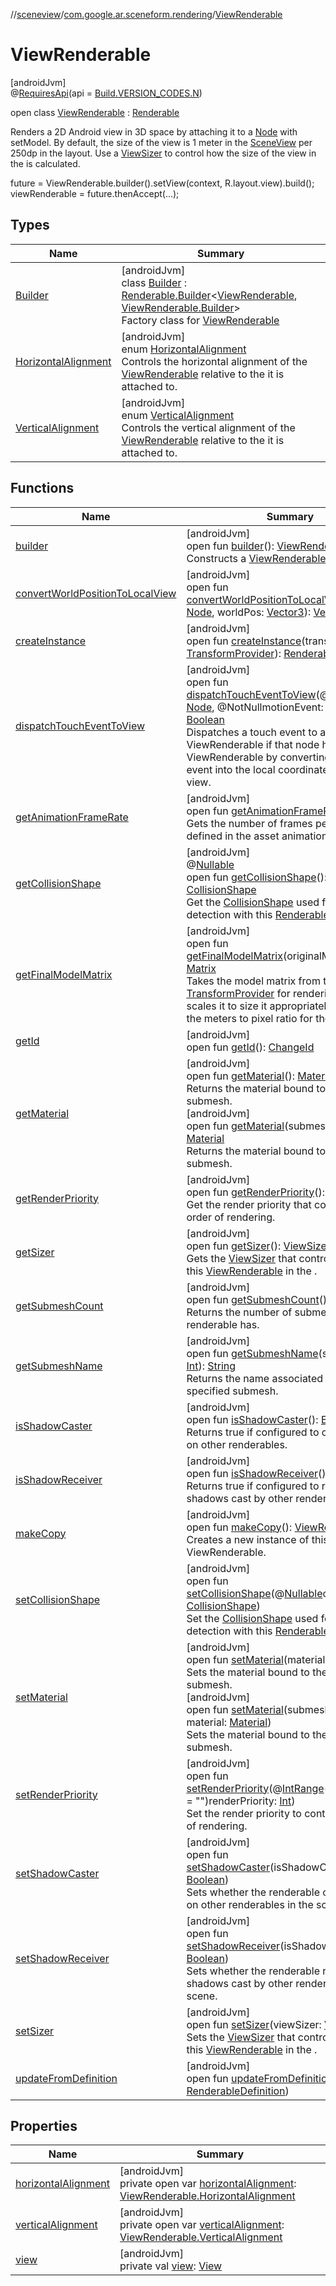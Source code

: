 //[sceneview](../../../index.md)/[com.google.ar.sceneform.rendering](../index.md)/[ViewRenderable](index.md)

# ViewRenderable

[androidJvm]\
@[RequiresApi](https://developer.android.com/reference/kotlin/androidx/annotation/RequiresApi.html)(api = [Build.VERSION_CODES.N](https://developer.android.com/reference/kotlin/android/os/Build.VERSION_CODES.html))

open class [ViewRenderable](index.md) : [Renderable](../-renderable/index.md)

Renders a 2D Android view in 3D space by attaching it to a [Node](../../io.github.sceneview.node/-node/index.md) with setModel. By default, the size of the view is 1 meter in the [SceneView](../../io.github.sceneview/-scene-view/index.md) per 250dp in the layout. Use a [ViewSizer](../-view-sizer/index.md) to control how the size of the view in the  is calculated. 

future = ViewRenderable.builder().setView(context, R.layout.view).build();
viewRenderable = future.thenAccept(...);

## Types

| Name | Summary |
|---|---|
| [Builder](-builder/index.md) | [androidJvm]<br>class [Builder](-builder/index.md) : [Renderable.Builder](../-renderable/-builder/index.md)&lt;[ViewRenderable](index.md), [ViewRenderable.Builder](-builder/index.md)&gt; <br>Factory class for [ViewRenderable](index.md) |
| [HorizontalAlignment](-horizontal-alignment/index.md) | [androidJvm]<br>enum [HorizontalAlignment](-horizontal-alignment/index.md)<br>Controls the horizontal alignment of the [ViewRenderable](index.md) relative to the  it is attached to. |
| [VerticalAlignment](-vertical-alignment/index.md) | [androidJvm]<br>enum [VerticalAlignment](-vertical-alignment/index.md)<br>Controls the vertical alignment of the [ViewRenderable](index.md) relative to the  it is attached to. |

## Functions

| Name | Summary |
|---|---|
| [builder](builder.md) | [androidJvm]<br>open fun [builder](builder.md)(): [ViewRenderable.Builder](-builder/index.md)<br>Constructs a [ViewRenderable](index.md) |
| [convertWorldPositionToLocalView](convert-world-position-to-local-view.md) | [androidJvm]<br>open fun [convertWorldPositionToLocalView](convert-world-position-to-local-view.md)(node: [Node](../../io.github.sceneview.node/-node/index.md), worldPos: [Vector3](../../com.google.ar.sceneform.math/-vector3/index.md)): [Vector3](../../com.google.ar.sceneform.math/-vector3/index.md) |
| [createInstance](../-renderable/create-instance.md) | [androidJvm]<br>open fun [createInstance](../-renderable/create-instance.md)(transformProvider: [TransformProvider](../../com.google.ar.sceneform.common/-transform-provider/index.md)): [RenderableInstance](../-renderable-instance/index.md) |
| [dispatchTouchEventToView](dispatch-touch-event-to-view.md) | [androidJvm]<br>open fun [dispatchTouchEventToView](dispatch-touch-event-to-view.md)(@NotNullnode: [Node](../../io.github.sceneview.node/-node/index.md), @NotNullmotionEvent: [MotionEvent](https://developer.android.com/reference/kotlin/android/view/MotionEvent.html)): [Boolean](https://kotlinlang.org/api/latest/jvm/stdlib/kotlin/-boolean/index.html)<br>Dispatches a touch event to a node's ViewRenderable if that node has a ViewRenderable by converting the touch event into the local coordinate space of the view. |
| [getAnimationFrameRate](index.md#1928215303%2FFunctions%2F-1571379623) | [androidJvm]<br>open fun [getAnimationFrameRate](index.md#1928215303%2FFunctions%2F-1571379623)(): [Int](https://kotlinlang.org/api/latest/jvm/stdlib/kotlin/-int/index.html)<br>Gets the number of frames per seconds defined in the asset animation. |
| [getCollisionShape](index.md#111252609%2FFunctions%2F-1571379623) | [androidJvm]<br>@[Nullable](https://developer.android.com/reference/kotlin/androidx/annotation/Nullable.html)<br>open fun [getCollisionShape](index.md#111252609%2FFunctions%2F-1571379623)(): [CollisionShape](../../com.google.ar.sceneform.collision/-collision-shape/index.md)<br>Get the [CollisionShape](../../com.google.ar.sceneform.collision/-collision-shape/index.md) used for collision detection with this [Renderable](../-renderable/index.md). |
| [getFinalModelMatrix](get-final-model-matrix.md) | [androidJvm]<br>open fun [getFinalModelMatrix](get-final-model-matrix.md)(originalMatrix: [Matrix](../../com.google.ar.sceneform.math/-matrix/index.md)): [Matrix](../../com.google.ar.sceneform.math/-matrix/index.md)<br>Takes the model matrix from the [TransformProvider](../../com.google.ar.sceneform.common/-transform-provider/index.md) for rendering this  and scales it to size it appropriately based on the meters to pixel ratio for the view. |
| [getId](../-renderable/get-id.md) | [androidJvm]<br>open fun [getId](../-renderable/get-id.md)(): [ChangeId](../../com.google.ar.sceneform.utilities/-change-id/index.md) |
| [getMaterial](../-renderable/get-material.md) | [androidJvm]<br>open fun [getMaterial](../-renderable/get-material.md)(): [Material](../-material/index.md)<br>Returns the material bound to the first submesh.<br>[androidJvm]<br>open fun [getMaterial](../-renderable/get-material.md)(submeshIndex: [Int](https://kotlinlang.org/api/latest/jvm/stdlib/kotlin/-int/index.html)): [Material](../-material/index.md)<br>Returns the material bound to the specified submesh. |
| [getRenderPriority](index.md#-737854186%2FFunctions%2F-1571379623) | [androidJvm]<br>open fun [getRenderPriority](index.md#-737854186%2FFunctions%2F-1571379623)(): [Int](https://kotlinlang.org/api/latest/jvm/stdlib/kotlin/-int/index.html)<br>Get the render priority that controls the order of rendering. |
| [getSizer](get-sizer.md) | [androidJvm]<br>open fun [getSizer](get-sizer.md)(): [ViewSizer](../-view-sizer/index.md)<br>Gets the [ViewSizer](../-view-sizer/index.md) that controls the size of this [ViewRenderable](index.md) in the . |
| [getSubmeshCount](../-renderable/get-submesh-count.md) | [androidJvm]<br>open fun [getSubmeshCount](../-renderable/get-submesh-count.md)(): [Int](https://kotlinlang.org/api/latest/jvm/stdlib/kotlin/-int/index.html)<br>Returns the number of submeshes that this renderable has. |
| [getSubmeshName](../-renderable/get-submesh-name.md) | [androidJvm]<br>open fun [getSubmeshName](../-renderable/get-submesh-name.md)(submeshIndex: [Int](https://kotlinlang.org/api/latest/jvm/stdlib/kotlin/-int/index.html)): [String](https://developer.android.com/reference/kotlin/java/lang/String.html)<br>Returns the name associated with the specified submesh. |
| [isShadowCaster](../-renderable/is-shadow-caster.md) | [androidJvm]<br>open fun [isShadowCaster](../-renderable/is-shadow-caster.md)(): [Boolean](https://kotlinlang.org/api/latest/jvm/stdlib/kotlin/-boolean/index.html)<br>Returns true if configured to cast shadows on other renderables. |
| [isShadowReceiver](../-renderable/is-shadow-receiver.md) | [androidJvm]<br>open fun [isShadowReceiver](../-renderable/is-shadow-receiver.md)(): [Boolean](https://kotlinlang.org/api/latest/jvm/stdlib/kotlin/-boolean/index.html)<br>Returns true if configured to receive shadows cast by other renderables. |
| [makeCopy](make-copy.md) | [androidJvm]<br>open fun [makeCopy](make-copy.md)(): [ViewRenderable](index.md)<br>Creates a new instance of this ViewRenderable. |
| [setCollisionShape](index.md#1712308023%2FFunctions%2F-1571379623) | [androidJvm]<br>open fun [setCollisionShape](index.md#1712308023%2FFunctions%2F-1571379623)(@[Nullable](https://developer.android.com/reference/kotlin/androidx/annotation/Nullable.html)collisionShape: [CollisionShape](../../com.google.ar.sceneform.collision/-collision-shape/index.md))<br>Set the [CollisionShape](../../com.google.ar.sceneform.collision/-collision-shape/index.md) used for collision detection with this [Renderable](../-renderable/index.md). |
| [setMaterial](../-renderable/set-material.md) | [androidJvm]<br>open fun [setMaterial](../-renderable/set-material.md)(material: [Material](../-material/index.md))<br>Sets the material bound to the first submesh.<br>[androidJvm]<br>open fun [setMaterial](../-renderable/set-material.md)(submeshIndex: [Int](https://kotlinlang.org/api/latest/jvm/stdlib/kotlin/-int/index.html), material: [Material](../-material/index.md))<br>Sets the material bound to the specified submesh. |
| [setRenderPriority](index.md#-1128078807%2FFunctions%2F-1571379623) | [androidJvm]<br>open fun [setRenderPriority](index.md#-1128078807%2FFunctions%2F-1571379623)(@[IntRange](https://developer.android.com/reference/kotlin/androidx/annotation/IntRange.html)(from = "", to = "")renderPriority: [Int](https://kotlinlang.org/api/latest/jvm/stdlib/kotlin/-int/index.html))<br>Set the render priority to control the order of rendering. |
| [setShadowCaster](../-renderable/set-shadow-caster.md) | [androidJvm]<br>open fun [setShadowCaster](../-renderable/set-shadow-caster.md)(isShadowCaster: [Boolean](https://kotlinlang.org/api/latest/jvm/stdlib/kotlin/-boolean/index.html))<br>Sets whether the renderable casts shadow on other renderables in the scene. |
| [setShadowReceiver](../-renderable/set-shadow-receiver.md) | [androidJvm]<br>open fun [setShadowReceiver](../-renderable/set-shadow-receiver.md)(isShadowReceiver: [Boolean](https://kotlinlang.org/api/latest/jvm/stdlib/kotlin/-boolean/index.html))<br>Sets whether the renderable receives shadows cast by other renderables in the scene. |
| [setSizer](set-sizer.md) | [androidJvm]<br>open fun [setSizer](set-sizer.md)(viewSizer: [ViewSizer](../-view-sizer/index.md))<br>Sets the [ViewSizer](../-view-sizer/index.md) that controls the size of this [ViewRenderable](index.md) in the . |
| [updateFromDefinition](../-renderable/update-from-definition.md) | [androidJvm]<br>open fun [updateFromDefinition](../-renderable/update-from-definition.md)(definition: [RenderableDefinition](../-renderable-definition/index.md)) |

## Properties

| Name | Summary |
|---|---|
| [horizontalAlignment](horizontal-alignment.md) | [androidJvm]<br>private open var [horizontalAlignment](horizontal-alignment.md): [ViewRenderable.HorizontalAlignment](-horizontal-alignment/index.md) |
| [verticalAlignment](vertical-alignment.md) | [androidJvm]<br>private open var [verticalAlignment](vertical-alignment.md): [ViewRenderable.VerticalAlignment](-vertical-alignment/index.md) |
| [view](view.md) | [androidJvm]<br>private val [view](view.md): [View](https://developer.android.com/reference/kotlin/android/view/View.html) |

